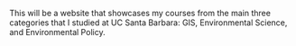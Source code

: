 This will be a website that showcases my courses from the main three categories that I studied at UC Santa Barbara: GIS, Environmental Science, and Environmental Policy.
